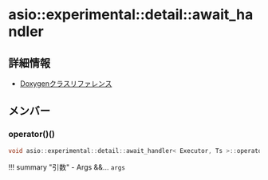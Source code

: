 # asio::experimental::detail::await_handler



## 詳細情報

- [Doxygenクラスリファレンス](https://lang-ship.com/reference/ESP32/latest/classasio_1_1experimental_1_1detail_1_1await__handler.html)

## メンバー

### operator()()



```c
void asio::experimental::detail::await_handler< Executor, Ts >::operator()(Args &&... args)
```

!!! summary "引数"
	- Args &&... `args` 



